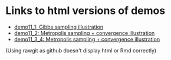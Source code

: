 # Links to html versions of demos

- [demo11_1: Gibbs sampling illustration](https://rawgit.com/avehtari/BDA_R_demos/master/demos_ch11/demo11_1.html)
- [demo11_2: Metropolis sampling + convergence illustration](https://rawgit.com/avehtari/BDA_R_demos/master/demos_ch11/demo11_2.html)
- [demo11_3_4: Metropolis sampling + convergence illustration](https://rawgit.com/avehtari/BDA_R_demos/master/demos_ch11/demo11_3_4.html)

(Using rawgit as github doesn't display html or Rmd correctly)
